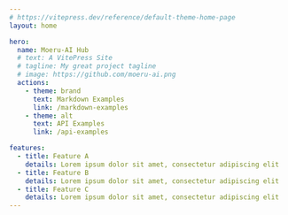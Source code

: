 ```yaml
---
# https://vitepress.dev/reference/default-theme-home-page
layout: home

hero:
  name: Moeru-AI Hub
  # text: A VitePress Site
  # tagline: My great project tagline
  # image: https://github.com/moeru-ai.png
  actions:
    - theme: brand
      text: Markdown Examples
      link: /markdown-examples
    - theme: alt
      text: API Examples
      link: /api-examples

features:
  - title: Feature A
    details: Lorem ipsum dolor sit amet, consectetur adipiscing elit
  - title: Feature B
    details: Lorem ipsum dolor sit amet, consectetur adipiscing elit
  - title: Feature C
    details: Lorem ipsum dolor sit amet, consectetur adipiscing elit
---
```


